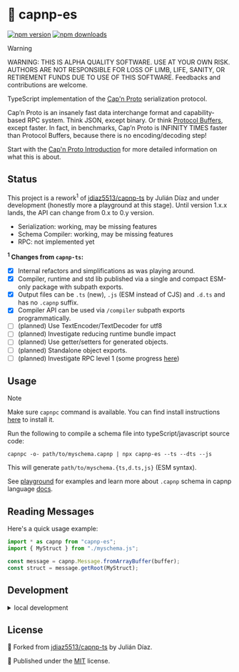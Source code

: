 # 🫡 capnp-es

<!-- automd:badges color=yellow -->

[![npm version](https://img.shields.io/npm/v/capnp-es?color=yellow)](https://npmjs.com/package/capnp-es)
[![npm downloads](https://img.shields.io/npm/dm/capnp-es?color=yellow)](https://npmjs.com/package/capnp-es)

<!-- /automd -->

> [!WARNING]
> WARNING: THIS IS ALPHA QUALITY SOFTWARE. USE AT YOUR OWN RISK. AUTHORS ARE NOT RESPONSIBLE FOR LOSS OF LIMB, LIFE, SANITY, OR RETIREMENT FUNDS DUE TO USE OF THIS SOFTWARE. Feedbacks and contributions are welcome.

TypeScript implementation of the [Cap'n Proto](https://capnproto.org) serialization protocol.

Cap’n Proto is an insanely fast data interchange format and capability-based RPC system. Think JSON, except binary. Or think [Protocol Buffers](https://github.com/protocolbuffers/protobuf), except faster. In fact, in benchmarks, Cap’n Proto is INFINITY TIMES faster than Protocol Buffers, because there is no encoding/decoding step!

Start with the [Cap'n Proto Introduction](https://capnproto.org/index.html) for more detailed information on what this is about.

## Status

This project is a rework<sup>1</sup> of [jdiaz5513/capnp-ts](https://github.com/jdiaz5513/capnp-ts/) by Julián Díaz and under development (honestly more a playground at this stage). Until version 1.x.x lands, the API can change from 0.x to 0.y version.

- Serialization: working, may be missing features
- Schema Compiler: working, may be missing features
- RPC: not implemented yet

**<sup>1</sup> Changes from `capnp-ts`:**

- [x] Internal refactors and simplifications as was playing around.
- [x] Compiler, runtime and std lib published via a single and compact ESM-only package with subpath exports.
- [x] Output files can be `.ts` (new), `.js` (ESM instead of CJS) and `.d.ts` and has no `.capnp` suffix.
- [x] Compiler API can be used via `/compiler` subpath exports programmatically.
- [ ] (planned) Use TextEncoder/TextDecoder for utf8
- [ ] (planned) Investigate reducing runtime bundle impact
- [ ] (planned) Use getter/setters for generated objects.
- [ ] (planned) Standalone object exports.
- [ ] (planned) Investigate RPC level 1 (some progress [here](https://github.com/jdiaz5513/capnp-ts/pull/169))

## Usage

> [!NOTE]
> Make sure `capnpc` command is available. You can find install instructions [here](https://capnproto.org/capnp-tool.html) to install it.

Run the following to compile a schema file into typeScript/javascript source code:

```shell
capnpc -o- path/to/myschema.capnp | npx capnp-es --ts --dts --js
```

This will generate `path/to/myschema.{ts,d.ts,js}` (ESM syntax).

See [playground](./playground/) for examples and learn more about `.capnp` schema in capnp language [docs](https://capnproto.org/language.html).

## Reading Messages

Here's a quick usage example:

```ts
import * as capnp from "capnp-es";
import { MyStruct } from "./myschema.js";

const message = capnp.Message.fromArrayBuffer(buffer);
const struct = message.getRoot(MyStruct);
```

## Development

<details>

<summary>local development</summary>

- Clone this repository
- Install latest LTS version of [Node.js](https://nodejs.org/en/)
- Enable [Corepack](https://github.com/nodejs/corepack) using `corepack enable`
- Install dependencies using `pnpm install`
- Run interactive tests using `pnpm dev`

</details>

## License

🔀 Forked from [jdiaz5513/capnp-ts](https://github.com/jdiaz5513/capnp-ts/) by Julián Díaz.

💛 Published under the [MIT](https://github.com/unjs/capnp-es/blob/main/LICENSE) license.
